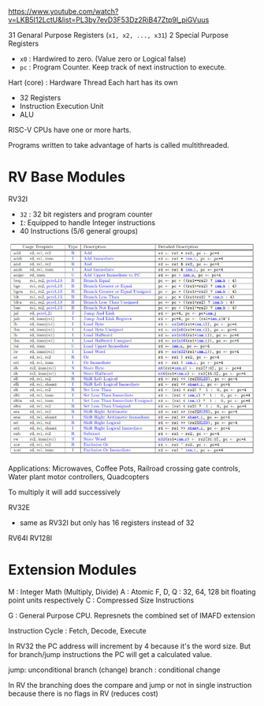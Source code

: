 https://www.youtube.com/watch?v=LKB5I12LctU&list=PL3by7evD3F53Dz2RiB47Ztp9l_piGVuus

31 Genaral Purpose Registers (`x1, x2, ..., x31`)
2 Special Purpose Registers
- `x0` : Hardwired to zero. (Value zero or Logical false)
- `pc` : Program Counter. Keep track of next instruction to execute.

Hart (core) : Hardware Thread
Each hart has its own
- 32 Registers
- Instruction Execution Unit
- ALU

RISC-V CPUs have one or more harts.

Programs written to take advantage of harts is called multithreaded.

# RV Base Modules

RV32I
- `32` : 32 bit registers and program counter
- `I`: Equipped to handle Integer instructions
- 40 Instructions (5/6 general groups)

![RV32I-Assembly](img/rv32i-assembly.png)

Applications: Microwaves, Coffee Pots, Railroad crossing gate controls, Water plant motor controllers, Quadcopters

To multiply it will add successively

RV32E
- same as RV32I but only has 16 registers instead of 32

RV64I
RV128I


# Extension Modules

M : Integer Math (Multiply, Divide)
A : Atomic
F, D, Q : 32, 64, 128 bit floating point units respectively
C : Compressed Size Instructions

G : General Purpose CPU. Represnets the combined set of IMAFD extension


Instruction Cycle : Fetch, Decode, Execute

In RV32 the PC address will increment by 4 because it's the word size. 
But for branch/jump instructions the PC will get a calculated value.

jump: unconditional branch (change)
branch : conditional change

In RV the branching does the compare and jump or not in single instruction because there is no flags in RV (reduces cost) 
